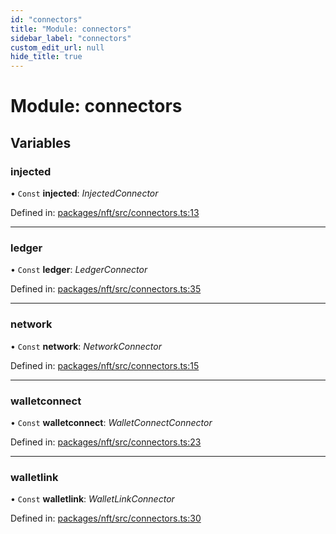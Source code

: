 ```yaml
---
id: "connectors"
title: "Module: connectors"
sidebar_label: "connectors"
custom_edit_url: null
hide_title: true
---
```


# Module: connectors

## Variables

### injected

• `Const` **injected**: *InjectedConnector*

Defined in: [packages/nft/src/connectors.ts:13](https://github.com/xr3ngine/xr3ngine/blob/77d12cea0/packages/nft/src/connectors.ts#L13)

___

### ledger

• `Const` **ledger**: *LedgerConnector*

Defined in: [packages/nft/src/connectors.ts:35](https://github.com/xr3ngine/xr3ngine/blob/77d12cea0/packages/nft/src/connectors.ts#L35)

___

### network

• `Const` **network**: *NetworkConnector*

Defined in: [packages/nft/src/connectors.ts:15](https://github.com/xr3ngine/xr3ngine/blob/77d12cea0/packages/nft/src/connectors.ts#L15)

___

### walletconnect

• `Const` **walletconnect**: *WalletConnectConnector*

Defined in: [packages/nft/src/connectors.ts:23](https://github.com/xr3ngine/xr3ngine/blob/77d12cea0/packages/nft/src/connectors.ts#L23)

___

### walletlink

• `Const` **walletlink**: *WalletLinkConnector*

Defined in: [packages/nft/src/connectors.ts:30](https://github.com/xr3ngine/xr3ngine/blob/77d12cea0/packages/nft/src/connectors.ts#L30)
